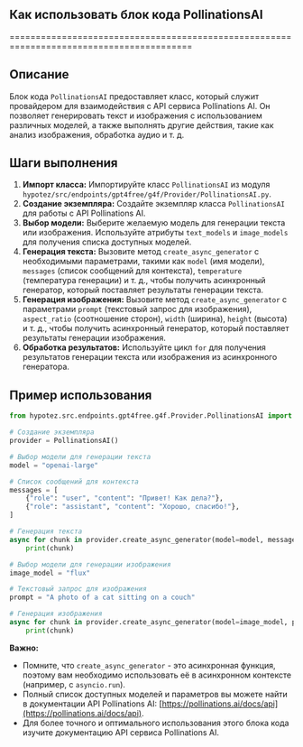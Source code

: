 ## Как использовать блок кода PollinationsAI
=========================================================================================

Описание
-------------------------
Блок кода `PollinationsAI` предоставляет класс, который служит провайдером для взаимодействия с API сервиса Pollinations AI. Он позволяет генерировать текст и изображения с использованием различных моделей, а также выполнять другие действия, такие как анализ изображения, обработка аудио и т. д. 

Шаги выполнения
-------------------------
1. **Импорт класса:** Импортируйте класс `PollinationsAI` из модуля `hypotez/src/endpoints/gpt4free/g4f/Provider/PollinationsAI.py`.
2. **Создание экземпляра:** Создайте экземпляр класса `PollinationsAI` для работы с API Pollinations AI.
3. **Выбор модели:** Выберите желаемую модель для генерации текста или изображения. Используйте атрибуты `text_models` и `image_models` для получения списка доступных моделей. 
4. **Генерация текста:** Вызовите метод `create_async_generator` с необходимыми параметрами, такими как `model` (имя модели), `messages` (список сообщений для контекста), `temperature` (температура генерации) и т. д., чтобы получить асинхронный генератор, который поставляет результаты генерации текста.
5. **Генерация изображения:** Вызовите метод `create_async_generator` с параметрами `prompt` (текстовый запрос для изображения), `aspect_ratio` (соотношение сторон), `width` (ширина), `height` (высота) и т. д., чтобы получить асинхронный генератор, который поставляет результаты генерации изображения. 
6. **Обработка результатов:** Используйте цикл `for` для получения результатов генерации текста или изображения из асинхронного генератора.

Пример использования
-------------------------

```python
from hypotez.src.endpoints.gpt4free.g4f.Provider.PollinationsAI import PollinationsAI

# Создание экземпляра
provider = PollinationsAI()

# Выбор модели для генерации текста
model = "openai-large"

# Список сообщений для контекста
messages = [
    {"role": "user", "content": "Привет! Как дела?"},
    {"role": "assistant", "content": "Хорошо, спасибо!"},
]

# Генерация текста
async for chunk in provider.create_async_generator(model=model, messages=messages):
    print(chunk)

# Выбор модели для генерации изображения
image_model = "flux"

# Текстовый запрос для изображения
prompt = "A photo of a cat sitting on a couch"

# Генерация изображения
async for chunk in provider.create_async_generator(model=image_model, prompt=prompt):
    print(chunk)
```

**Важно:**

-  Помните, что `create_async_generator` - это асинхронная функция, поэтому вам необходимо использовать её в асинхронном контексте (например, с `asyncio.run`).
-  Полный список доступных моделей и параметров вы можете найти в документации API Pollinations AI: [https://pollinations.ai/docs/api](https://pollinations.ai/docs/api).
-  Для более точного и оптимального использования этого блока кода изучите документацию API сервиса Pollinations AI.